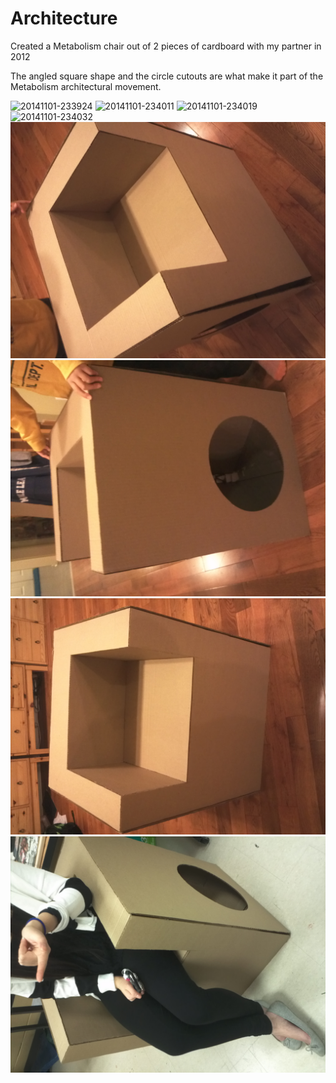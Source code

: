 # Architecture

Created a Metabolism chair out of 2 pieces of cardboard with my partner in 2012

The angled square shape and the circle cutouts are what make it part of the Metabolism architectural movement.

![20141101-233924](../images/architecture/20141101-233924.png ':size=24%')
![20141101-234011](../images/architecture/20141101-234011.png ':size=24%')
![20141101-234019](../images/architecture/20141101-234019.png ':size=24%')
![20141101-234032](../images/architecture/20141101-234032.png ':size=24%')
![IMG1699](../images/architecture/IMG1699.png ':size=24%')
![IMG1701](../images/architecture/IMG1701.png ':size=24%')
![IMG1703](../images/architecture/IMG1703.png ':size=24%')
![IMG1704](../images/architecture/IMG1704.png ':size=24%')
